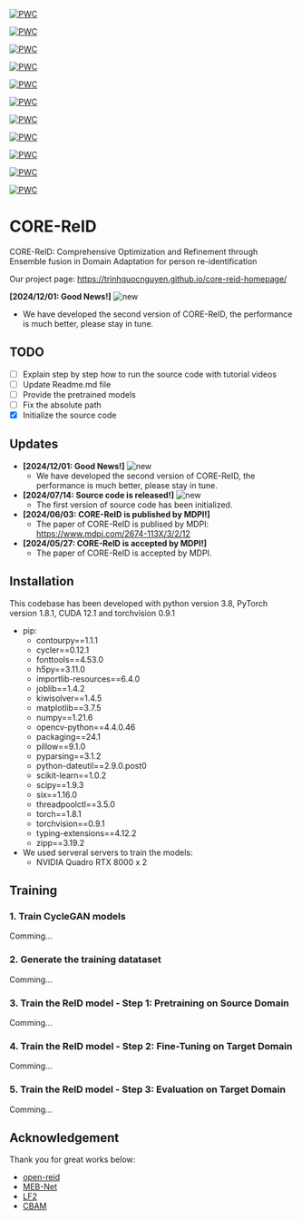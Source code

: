 [![PWC](https://img.shields.io/endpoint.svg?url=https://paperswithcode.com/badge/core-reid-comprehensive-optimization-and/unsupervised-domain-adaptation-on-cuhk03-to-1)](https://paperswithcode.com/sota/unsupervised-domain-adaptation-on-cuhk03-to-1?p=core-reid-comprehensive-optimization-and)

[![PWC](https://img.shields.io/endpoint.svg?url=https://paperswithcode.com/badge/core-reid-comprehensive-optimization-and/unsupervised-domain-adaptation-on-cuhk03-to)](https://paperswithcode.com/sota/unsupervised-domain-adaptation-on-cuhk03-to?p=core-reid-comprehensive-optimization-and)

[![PWC](https://img.shields.io/endpoint.svg?url=https://paperswithcode.com/badge/core-reid-comprehensive-optimization-and/unsupervised-person-re-identification-on-1)](https://paperswithcode.com/sota/unsupervised-person-re-identification-on-1?p=core-reid-comprehensive-optimization-and)

[![PWC](https://img.shields.io/endpoint.svg?url=https://paperswithcode.com/badge/core-reid-comprehensive-optimization-and/unsupervised-person-re-identification-on-3)](https://paperswithcode.com/sota/unsupervised-person-re-identification-on-3?p=core-reid-comprehensive-optimization-and)

[![PWC](https://img.shields.io/endpoint.svg?url=https://paperswithcode.com/badge/core-reid-comprehensive-optimization-and/unsupervised-domain-adaptation-on-duke-to)](https://paperswithcode.com/sota/unsupervised-domain-adaptation-on-duke-to?p=core-reid-comprehensive-optimization-and)

[![PWC](https://img.shields.io/endpoint.svg?url=https://paperswithcode.com/badge/core-reid-comprehensive-optimization-and/unsupervised-domain-adaptation-on-duke-to-1)](https://paperswithcode.com/sota/unsupervised-domain-adaptation-on-duke-to-1?p=core-reid-comprehensive-optimization-and)

[![PWC](https://img.shields.io/endpoint.svg?url=https://paperswithcode.com/badge/core-reid-comprehensive-optimization-and/unsupervised-person-re-identification-on)](https://paperswithcode.com/sota/unsupervised-person-re-identification-on?p=core-reid-comprehensive-optimization-and)

[![PWC](https://img.shields.io/endpoint.svg?url=https://paperswithcode.com/badge/core-reid-comprehensive-optimization-and/unsupervised-person-re-identification-on-2)](https://paperswithcode.com/sota/unsupervised-person-re-identification-on-2?p=core-reid-comprehensive-optimization-and)

[![PWC](https://img.shields.io/endpoint.svg?url=https://paperswithcode.com/badge/core-reid-comprehensive-optimization-and/unsupervised-domain-adaptation-on-market-to-6)](https://paperswithcode.com/sota/unsupervised-domain-adaptation-on-market-to-6?p=core-reid-comprehensive-optimization-and)

[![PWC](https://img.shields.io/endpoint.svg?url=https://paperswithcode.com/badge/core-reid-comprehensive-optimization-and/unsupervised-domain-adaptation-on-market-to)](https://paperswithcode.com/sota/unsupervised-domain-adaptation-on-market-to?p=core-reid-comprehensive-optimization-and)

[![PWC](https://img.shields.io/endpoint.svg?url=https://paperswithcode.com/badge/core-reid-comprehensive-optimization-and/unsupervised-domain-adaptation-on-market-to-1)](https://paperswithcode.com/sota/unsupervised-domain-adaptation-on-market-to-1?p=core-reid-comprehensive-optimization-and)

# CORE-ReID
CORE-ReID: Comprehensive Optimization and Refinement through Ensemble fusion in Domain Adaptation for person re-identification

Our project page: https://trinhquocnguyen.github.io/core-reid-homepage/

**[2024/12/01: Good News!]** ![new](https://img.alicdn.com/imgextra/i4/O1CN01kUiDtl1HVxN6G56vN_!!6000000000764-2-tps-43-19.png)    

* We have developed the second version of CORE-ReID, the performance is much better, please stay in tune.

## TODO
- [ ] Explain step by step how to run the source code with tutorial videos
- [ ] Update Readme.md file
- [ ] Provide the pretrained models
- [ ] Fix the absolute path
- [X] Initialize the source code

## Updates
- **[2024/12/01: Good News!]** ![new](https://img.alicdn.com/imgextra/i4/O1CN01kUiDtl1HVxN6G56vN_!!6000000000764-2-tps-43-19.png)
    * We have developed the second version of CORE-ReID, the performance is much better, please stay in tune.
- **[2024/07/14: Source code is released!]** ![new](https://img.alicdn.com/imgextra/i4/O1CN01kUiDtl1HVxN6G56vN_!!6000000000764-2-tps-43-19.png)
    * The first version of source code has been initialized.
- **[2024/06/03: CORE-ReID is published by MDPI!]**
    * The paper of CORE-ReID is publised by MDPI: https://www.mdpi.com/2674-113X/3/2/12 
- **[2024/05/27: CORE-ReID is accepted by MDPI!]**
    * The paper of CORE-ReID is accepted by MDPI.

## Installation
This codebase has been developed with python version 3.8, PyTorch version 1.8.1, CUDA 12.1 and torchvision 0.9.1
- pip:
    - contourpy==1.1.1
    - cycler==0.12.1
    - fonttools==4.53.0
    - h5py==3.11.0
    - importlib-resources==6.4.0
    - joblib==1.4.2
    - kiwisolver==1.4.5
    - matplotlib==3.7.5
    - numpy==1.21.6
    - opencv-python==4.4.0.46
    - packaging==24.1
    - pillow==9.1.0
    - pyparsing==3.1.2
    - python-dateutil==2.9.0.post0
    - scikit-learn==1.0.2
    - scipy==1.9.3
    - six==1.16.0
    - threadpoolctl==3.5.0
    - torch==1.8.1
    - torchvision==0.9.1
    - typing-extensions==4.12.2
    - zipp==3.19.2
- We used serveral servers to train the models:
    - NVIDIA Quadro RTX 8000 x 2


## Training 
### 1. Train CycleGAN models
Comming...
### 2. Generate the training datataset
Comming...
### 3. Train the ReID model - Step 1: Pretraining on Source Domain
Comming...
### 4. Train the ReID model - Step 2: Fine-Tuning on Target Domain
Comming...
### 5. Train the ReID model - Step 3: Evaluation on Target Domain
Comming...

## Acknowledgement
Thank you for great works below:
- [open-reid](https://github.com/Cysu/open-reid)
- [MEB-Net](https://github.com/YunpengZhai/MEB-Net)
- [LF2](https://github.com/DJEddyking/LF2)
- [CBAM](https://github.com/luuuyi/CBAM.PyTorch)
